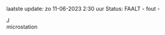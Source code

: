 laatste update: 
zo 11-06-2023  2:30   uur 
Status: FAALT - fout - 
<div class="service R">J</div><div class="service R">microstation</div>